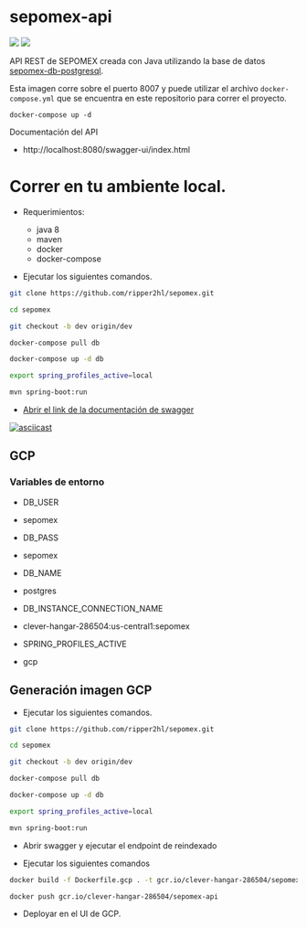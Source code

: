 # sepomex-api

[![](https://img.shields.io/docker/stars/jesusperales/sepomex-api.svg)](https://hub.docker.com/r/jesusperales/sepomex-api/ 'Docker hub')
[![](https://img.shields.io/docker/pulls/jesusperales/sepomex-api.svg)](https://hub.docker.com/r/jesusperales/sepomex-api/ 'Docker hub')

API REST de SEPOMEX creada con Java 
utilizando la base de datos [sepomex-db-postgresql](https://github.com/ripper2hl/sepomex-db-postgresql).

Esta imagen corre sobre el puerto 8007 y puede utilizar
el archivo `docker-compose.yml` que se encuentra en este
repositorio para correr el proyecto.

`docker-compose up -d`

Documentación del API

* http://localhost:8080/swagger-ui/index.html

# Correr en tu ambiente local.

 * Requerimientos: 
    * java 8
    * maven
    * docker
    * docker-compose
    
 * Ejecutar los siguientes comandos.
```bash
git clone https://github.com/ripper2hl/sepomex.git

cd sepomex 

git checkout -b dev origin/dev

docker-compose pull db

docker-compose up -d db

export spring_profiles_active=local

mvn spring-boot:run
```

* [Abrir el link de la documentación de swagger](http://localhost:8080/swagger-ui/index.html#)



[![asciicast](https://asciinema.org/a/d8uBsGBw3S2kET07cDf68i8qG.svg)](https://asciinema.org/a/d8uBsGBw3S2kET07cDf68i8qG)

## GCP

### Variables de entorno

* DB_USER
* sepomex

* DB_PASS
* sepomex

* DB_NAME
* postgres

* DB_INSTANCE_CONNECTION_NAME
* clever-hangar-286504:us-central1:sepomex

* SPRING_PROFILES_ACTIVE
* gcp

## Generación imagen GCP

* Ejecutar los siguientes comandos.

```bash
git clone https://github.com/ripper2hl/sepomex.git

cd sepomex 

git checkout -b dev origin/dev

docker-compose pull db

docker-compose up -d db

export spring_profiles_active=local

mvn spring-boot:run
```

* Abrir swagger y ejecutar el endpoint de reindexado

* Ejecutar los siguientes comandos

```bash
docker build -f Dockerfile.gcp . -t gcr.io/clever-hangar-286504/sepomex-api

docker push gcr.io/clever-hangar-286504/sepomex-api
```

* Deployar en el UI de GCP.